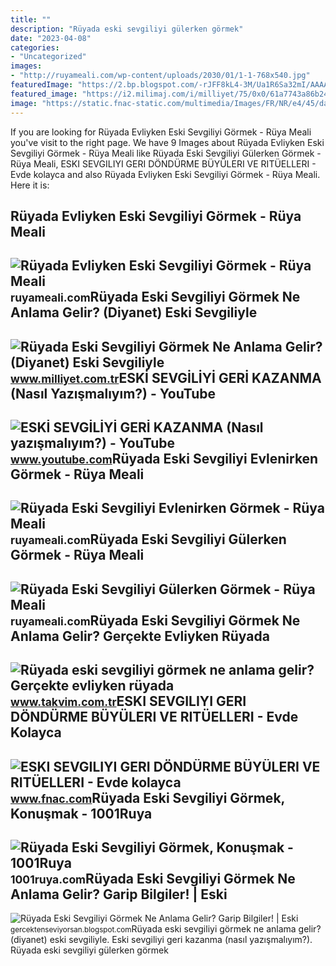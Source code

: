 ```yaml
---
title: ""
description: "Rüyada eski sevgiliyi gülerken görmek"
date: "2023-04-08"
categories:
- "Uncategorized"
images:
- "http://ruyameali.com/wp-content/uploads/2030/01/1-1-768x540.jpg"
featuredImage: "https://2.bp.blogspot.com/-rJFF8kL4-3M/Ua1R6Sa32mI/AAAAAAAAAfc/Ycq9ANy-57Y/s1600/Rüyada+Eski+Sevgiliyi+Görmek.jpg"
featured_image: "https://i2.milimaj.com/i/milliyet/75/0x0/61a7743a86b24a0f203e8929.jpg"
image: "https://static.fnac-static.com/multimedia/Images/FR/NR/e4/45/da/14304740/1507-1/tsp20220407210659/ESKI-SEVGILIYI-GERI-DONDURME-BUYULERI-VE-RITUELLERI-Evde-kolayca-yapabileceginiz-Rituller-Buyuler-ve-Tilsimlar.jpg"
---
```


If you are looking for Rüyada Evliyken Eski Sevgiliyi Görmek - Rüya Meali you've visit to the right page. We have 9 Images about Rüyada Evliyken Eski Sevgiliyi Görmek - Rüya Meali like Rüyada Eski Sevgiliyi Gülerken Görmek - Rüya Meali, ESKI SEVGILIYI GERI DÖNDÜRME BÜYÜLERI VE RITÜELLERI - Evde kolayca and also Rüyada Evliyken Eski Sevgiliyi Görmek - Rüya Meali. Here it is:

Rüyada Evliyken Eski Sevgiliyi Görmek - Rüya Meali
--------------------------------------------------

 ![Rüyada Evliyken Eski Sevgiliyi Görmek - Rüya Meali](http://ruyameali.com/wp-content/uploads/2018/08/Eski-Sevgili2-768x512.jpg) <small>ruyameali.com</small>Rüyada Eski Sevgiliyi Görmek Ne Anlama Gelir? (Diyanet) Eski Sevgiliyle
-----------------------------------------------------------------------

 ![Rüyada Eski Sevgiliyi Görmek Ne Anlama Gelir? (Diyanet) Eski Sevgiliyle](https://i2.milimaj.com/i/milliyet/75/0x0/61a7743a86b24a0f203e8929.jpg) <small>www.milliyet.com.tr</small>ESKİ SEVGİLİYİ GERİ KAZANMA (Nasıl Yazışmalıyım?) - YouTube
-----------------------------------------------------------

 ![ESKİ SEVGİLİYİ GERİ KAZANMA (Nasıl yazışmalıyım?) - YouTube](https://i.ytimg.com/vi/XLANZQbk5cc/maxresdefault.jpg) <small>www.youtube.com</small>Rüyada Eski Sevgiliyi Evlenirken Görmek - Rüya Meali
----------------------------------------------------

 ![Rüyada Eski Sevgiliyi Evlenirken Görmek - Rüya Meali](http://ruyameali.com/wp-content/uploads/2030/01/1-1-768x540.jpg) <small>ruyameali.com</small>Rüyada Eski Sevgiliyi Gülerken Görmek - Rüya Meali
--------------------------------------------------

 ![Rüyada Eski Sevgiliyi Gülerken Görmek - Rüya Meali](http://ruyameali.com/wp-content/uploads/2025/08/1-6-810x592.jpg) <small>ruyameali.com</small>Rüyada Eski Sevgiliyi Görmek Ne Anlama Gelir? Gerçekte Evliyken Rüyada
----------------------------------------------------------------------

 ![Rüyada eski sevgiliyi görmek ne anlama gelir? Gerçekte evliyken rüyada](https://iatkv.tmgrup.com.tr/6b1be5/600/314/0/0/800/418?u=https:%2f%2fitkv.tmgrup.com.tr%2falbum%2f2021%2f12%2f14%2f1639514086537.jpg) <small>www.takvim.com.tr</small>ESKI SEVGILIYI GERI DÖNDÜRME BÜYÜLERI VE RITÜELLERI - Evde Kolayca
------------------------------------------------------------------

 ![ESKI SEVGILIYI GERI DÖNDÜRME BÜYÜLERI VE RITÜELLERI - Evde kolayca](https://static.fnac-static.com/multimedia/Images/FR/NR/e4/45/da/14304740/1507-1/tsp20220407210659/ESKI-SEVGILIYI-GERI-DONDURME-BUYULERI-VE-RITUELLERI-Evde-kolayca-yapabileceginiz-Rituller-Buyuler-ve-Tilsimlar.jpg) <small>www.fnac.com</small>Rüyada Eski Sevgiliyi Görmek, Konuşmak - 1001Ruya
-------------------------------------------------

 ![Rüyada Eski Sevgiliyi Görmek, Konuşmak - 1001Ruya](https://1001ruya.com/wp-content/uploads/ruyada-eski-sevgili-gormek.jpg) <small>1001ruya.com</small>Rüyada Eski Sevgiliyi Görmek Ne Anlama Gelir? Garip Bilgiler! | Eski
--------------------------------------------------------------------

 ![Rüyada Eski Sevgiliyi Görmek Ne Anlama Gelir? Garip Bilgiler! | Eski](https://2.bp.blogspot.com/-rJFF8kL4-3M/Ua1R6Sa32mI/AAAAAAAAAfc/Ycq9ANy-57Y/s1600/Rüyada+Eski+Sevgiliyi+Görmek.jpg) <small>gercektenseviyorsan.blogspot.com</small>Rüyada eski sevgiliyi görmek ne anlama gelir? (diyanet) eski sevgiliyle. Eski̇ sevgi̇li̇yi̇ geri̇ kazanma (nasıl yazışmalıyım?). Rüyada eski sevgiliyi gülerken görmek
